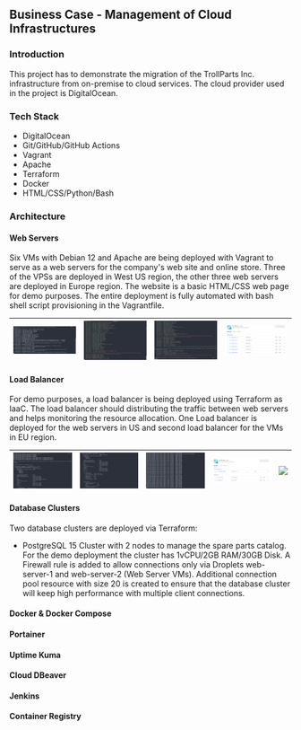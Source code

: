 ## Business Case - Management of Cloud Infrastructures

### Introduction
This project has to demonstrate the migration of the TrollParts Inc. infrastructure from on-premise to cloud services. The cloud provider used in the project is DigitalOcean.

### Tech Stack
* DigitalOcean
* Git/GitHub/GitHub Actions
* Vagrant
* Apache
* Terraform
* Docker
* HTML/CSS/Python/Bash

### Architecture
#### Web Servers
Six VMs with Debian 12 and Apache are being deployed with Vagrant to serve as a web servers for the company's web site and online store. Three of the VPSs are deployed in West US region, the other three web servers are deployed in Europe region. The website is a basic HTML/CSS web page for demo purposes. The entire deployment is fully automated with bash shell script provisioning in the Vagrantfile.

|![web-server-1](https://github.com/karastoyanov/CTM-Project/blob/main/PrntScreens/Step%201%20-%20Apache_Web_Servers/Screenshot%202024-01-04%20at%2002.53.43.png?raw=true)   	|![](https://github.com/karastoyanov/CTM-Project/blob/main/PrntScreens/Step%201%20-%20Apache_Web_Servers/Screenshot%202024-01-04%20at%2002.54.11.png?raw=true)   	|![](https://github.com/karastoyanov/CTM-Project/blob/main/PrntScreens/Step%201%20-%20Apache_Web_Servers/Screenshot%202024-01-04%20at%2002.54.29.png?raw=true)   	|![](https://github.com/karastoyanov/CTM-Project/blob/main/PrntScreens/Step%201%20-%20Apache_Web_Servers/Screenshot%202024-01-04%20at%2013.03.26.png?raw=true)  	|
|---	|---	|---	|---	|

#### Load Balancer
For demo purposes, a load balancer is being deployed using Terraform as IaaC. The load balancer should distributing the traffic between web servers and helps monitoring the resource allocation. One Load balancer is deployed for the web servers in US and second load balancer for the VMs in EU region. 

|![](https://github.com/karastoyanov/CTM-Project/blob/main/PrntScreens/Step%202%20-%20Load_Balancer/Screenshot%202024-01-04%20at%2013.19.34.png?raw=true)   	|![](https://github.com/karastoyanov/CTM-Project/blob/main/PrntScreens/Step%202%20-%20Load_Balancer/Screenshot%202024-01-04%20at%2003.05.23.png?raw=true)   	|![](https://github.com/karastoyanov/CTM-Project/blob/main/PrntScreens/Step%202%20-%20Load_Balancer/Screenshot%202024-01-04%20at%2003.13.50.png?raw=true)   	|![](https://github.com/karastoyanov/CTM-Project/blob/main/PrntScreens/Step%202%20-%20Load_Balancer/Screenshot%202024-01-04%20at%2003.39.41.png?raw=true)   	|![]([https://github.com/karastoyanov/CTM-Project/blob/main/PrntScreens/Step%202%20-%20Load_Balancer/Screenshot%202024-01-04%20at%2003.39.06.png?raw=true](https://github.com/karastoyanov/CTM-Project/blob/main/PrntScreens/Step%201%20-%20Apache_Web_Servers/Screenshot%202024-01-04%20at%2013.03.26.png?raw=true)) |
|---	|---	|---	|---	|---|

#### Database Clusters
Two database clusters are deployed via Terraform:
* PostgreSQL 15 Cluster with 2 nodes to manage the spare parts catalog. For the demo deployment the cluster has 1vCPU/2GB RAM/30GB Disk. A Firewall rule is added to allow connections only via Droplets web-server-1 and web-server-2 (Web Server VMs). Additional connection pool resource with size 20 is created to ensure that the database cluster will keep high performance with multiple client connections. 

#### Docker & Docker Compose

#### Portainer

#### Uptime Kuma

#### Cloud DBeaver

#### Jenkins

#### Container Registry




